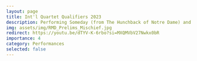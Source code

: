 ```yaml
---
layout: page
title: Int'l Quartet Qualifiers 2023
description: Performing Someday (from The Hunchback of Notre Dame) and Devil May Care with Mischief Quartet in September 2023.
img: assets/img/RMD_Prelims_Mischief.jpg
redirect: https://youtu.be/dTYV-K-6rbo?si=MXQMVbV27Nwkx0bR
importance: 4
category: Performances
selected: false
---
```

